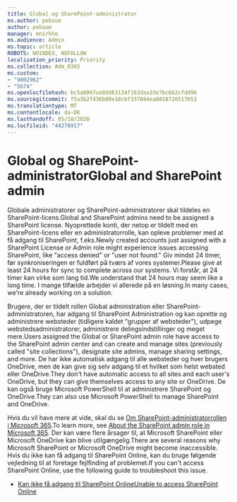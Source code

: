 ```yaml
---
title: Global og SharePoint-administrator
ms.author: pebaum
author: pebaum
manager: mnirkhe
ms.audience: Admin
ms.topic: article
ROBOTS: NOINDEX, NOFOLLOW
localization_priority: Priority
ms.collection: Adm_O365
ms.custom:
- "9002962"
- "5674"
ms.openlocfilehash: bc5a0067ce8dd63134f163daa33e7bc662cfdd96
ms.sourcegitcommit: f5a3b2f436b00e18cbf337044ea8818726517651
ms.translationtype: MT
ms.contentlocale: da-DK
ms.lasthandoff: 05/18/2020
ms.locfileid: "44278917"
---
```

# <a name="global-and-sharepoint-admin"></a><span data-ttu-id="b5d5e-102">Global og SharePoint-administrator</span><span class="sxs-lookup"><span data-stu-id="b5d5e-102">Global and SharePoint admin</span></span>

<span data-ttu-id="b5d5e-103">Globale administratorer og SharePoint-administratorer skal tildeles en SharePoint-licens.</span><span class="sxs-lookup"><span data-stu-id="b5d5e-103">Global and SharePoint admins need to be assigned a SharePoint license.</span></span> <span data-ttu-id="b5d5e-104">Nyoprettede konti, der netop er tildelt med en SharePoint-licens eller en administratorrolle, kan opleve problemer med at få adgang til SharePoint, f.eks.</span><span class="sxs-lookup"><span data-stu-id="b5d5e-104">Newly created accounts just assigned with a SharePoint License or Admin role might experience issues accessing SharePoint, like "access denied" or "user not found."</span></span> <span data-ttu-id="b5d5e-105">Giv mindst 24 timer, før synkroniseringen er fuldført på tværs af vores systemer.</span><span class="sxs-lookup"><span data-stu-id="b5d5e-105">Please give at least 24 hours for sync to complete across our systems.</span></span> <span data-ttu-id="b5d5e-106">Vi forstår, at 24 timer kan virke som lang tid.</span><span class="sxs-lookup"><span data-stu-id="b5d5e-106">We understand that 24 hours may seem like a long time.</span></span> <span data-ttu-id="b5d5e-107">I mange tilfælde arbejder vi allerede på en løsning.</span><span class="sxs-lookup"><span data-stu-id="b5d5e-107">In many cases, we're already working on a solution.</span></span>

<span data-ttu-id="b5d5e-108">Brugere, der er tildelt rollen Global administration eller SharePoint-administratoren, har adgang til SharePoint Administration og kan oprette og administrere websteder (tidligere kaldet "grupper af websteder"), udpege webstedsadministratorer, administrere delingsindstillinger og meget mere.</span><span class="sxs-lookup"><span data-stu-id="b5d5e-108">Users assigned the Global or SharePoint admin role have access to the SharePoint admin center and can create and manage sites (previously called "site collections"), designate site admins, manage sharing settings, and more.</span></span> <span data-ttu-id="b5d5e-109">De har ikke automatisk adgang til alle websteder og hver brugers OneDrive, men de kan give sig selv adgang til et hvilket som helst websted eller OneDrive.</span><span class="sxs-lookup"><span data-stu-id="b5d5e-109">They don't have automatic access to all sites and each user's OneDrive, but they can give themselves access to any site or OneDrive.</span></span> <span data-ttu-id="b5d5e-110">De kan også bruge Microsoft PowerShell til at administrere SharePoint og OneDrive.</span><span class="sxs-lookup"><span data-stu-id="b5d5e-110">They can also use Microsoft PowerShell to manage SharePoint and OneDrive.</span></span>

<span data-ttu-id="b5d5e-111">Hvis du vil have mere at vide, skal du se [Om SharePoint-administratorrollen i Microsoft 365](https://docs.microsoft.com/sharepoint/sharepoint-admin-role).</span><span class="sxs-lookup"><span data-stu-id="b5d5e-111">To learn more, see [About the SharePoint admin role in Microsoft 365](https://docs.microsoft.com/sharepoint/sharepoint-admin-role).</span></span>
<span data-ttu-id="b5d5e-112">Der kan være flere årsager til, at Microsoft SharePoint eller Microsoft OneDrive kan blive utilgængelig.</span><span class="sxs-lookup"><span data-stu-id="b5d5e-112">There are several reasons why Microsoft SharePoint or Microsoft OneDrive might become inaccessible.</span></span> <span data-ttu-id="b5d5e-113">Hvis du ikke kan få adgang til SharePoint Online, kan du bruge følgende vejledning til at foretage fejlfinding af problemet.</span><span class="sxs-lookup"><span data-stu-id="b5d5e-113">If you can't access SharePoint Online, use the following guide to troubleshoot this issue.</span></span>

- [<span data-ttu-id="b5d5e-114">Kan ikke få adgang til SharePoint Online</span><span class="sxs-lookup"><span data-stu-id="b5d5e-114">Unable to access SharePoint Online</span></span>](https://docs.microsoft.com/sharepoint/troubleshoot/sharing-and-permissions/sharepoint-online-inaccessible)

